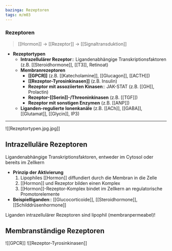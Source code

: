 ```yaml
---
bazinga: Rezeptoren
tags: m/m03
---
```


### Rezeptoren
> [[Hormon]] → [[Rezeptor]] → [[Signaltransduktion]]
- **Rezeptortypen**
	- **Intrazellulärer Rezeptor**:: Ligandenabhängige Transkriptionsfaktoren (z.B. [[Steroidhormone]], [[T3]], Retinoat)
	- **Membranrezeptoren**
		- **[[GPCR]]** (z.B. [[Katecholamine]], [[Glucagon]], [[ACTH]])
		- **[[Rezeptor-Tyrosinkinasen]]** (z.B. Insulin)
		- **Rezeptor mit assoziierten Kinasen**:: JAK-STAT (z.B. [[GH]], Prolactin)
		- **Rezeptor-[[Serin]]-/Threoninkinasen** (z.B. [[TGF]])
		- **Rezeptor mit sonstigen Enzymen** (z.B. [[ANP]])
	- **Liganden-regulierte Ionenkanäle** (z.B. [[ACh]], [[GABA]], [[Glutamat]], [[Glycin]], IP3)
---
![[Rezeptortypen.jpg.jpg]]

## Intrazelluläre Rezeptoren

Ligandenabhängige Transkriptionsfaktoren, entweder im Cytosol oder bereits im Zellkern

- **Prinzip der Aktivierung**
    1. Lipophiles [[Hormon]] diffundiert durch die Membran in die Zelle
    2. [[Hormon]] und Rezeptor bilden einen Komplex
    3. [[Hormon]]-Rezeptor-Komplex bindet im Zellkern an regulatorische Promotorelemente
- **Beispielliganden**:: [[Glucocorticoide]], [[Steroidhormone]], [[Schilddrüsenhormone]]

Liganden intrazellulärer Rezeptoren sind lipophil (membranpermeabel)!

## Membranständige Rezeptoren

![[GPCR]]
![[Rezeptor-Tyrosinkinasen]]
